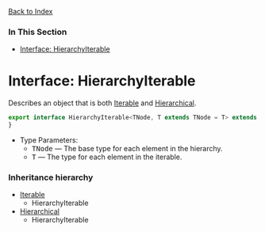 [Back to Index](index.md)



### In This Section
* [Interface: HierarchyIterable](#interface-hierarchyiterable)



# Interface: HierarchyIterable

Describes an object that is both [Iterable][] and [Hierarchical](interface-hierarchical.md).

```ts
export interface HierarchyIterable<TNode, T extends TNode = T> extends Iterable<T>, Hierarchical<TNode> {
}
```

* Type Parameters:
  * <a name="hierarchyiterable-tnode"></a><samp>TNode</samp> &mdash; The base type for each element in the hierarchy.
  * <a name="hierarchyiterable-t"></a><samp>T</samp> &mdash; The type for each element in the iterable.

### Inheritance hierarchy
* [Iterable][]
    * HierarchyIterable
* [Hierarchical](interface-hierarchical.md)
    * HierarchyIterable



[Iterable]: http://ecma-international.org/ecma-262/6.0/index.html#sec-symbol.iterator
